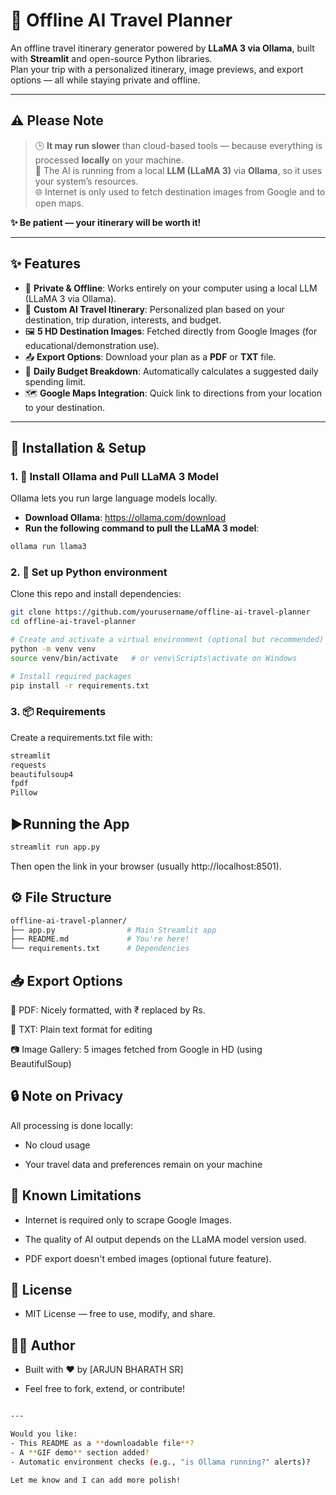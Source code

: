 # 🧭 Offline AI Travel Planner

An offline travel itinerary generator powered by **LLaMA 3 via Ollama**, built with **Streamlit** and open-source Python libraries.  
Plan your trip with a personalized itinerary, image previews, and export options — all while staying private and offline.

---
## ⚠️ Please Note

> 🕒 **It may run slower** than cloud-based tools — because everything is processed **locally** on your machine.  
> 🧠 The AI is running from a local **LLM (LLaMA 3)** via **Ollama**, so it uses your system’s resources.  
> 🌐 Internet is only used to fetch destination images from Google and to open maps.

**✨ Be patient — your itinerary will be worth it!**

---
## ✨ Features

- 🔐 **Private & Offline**: Works entirely on your computer using a local LLM (LLaMA 3 via Ollama).
- 📍 **Custom AI Travel Itinerary**: Personalized plan based on your destination, trip duration, interests, and budget.
- 🖼️ **5 HD Destination Images**: Fetched directly from Google Images (for educational/demonstration use).
- 📤 **Export Options**: Download your plan as a **PDF** or **TXT** file.
- 💸 **Daily Budget Breakdown**: Automatically calculates a suggested daily spending limit.
- 🗺️ **Google Maps Integration**: Quick link to directions from your location to your destination.

---

## 🚀 Installation & Setup

### 1. 🧠 Install Ollama and Pull LLaMA 3 Model

Ollama lets you run large language models locally.

- **Download Ollama**: https://ollama.com/download  
- **Run the following command to pull the LLaMA 3 model**:

```bash
ollama run llama3
```
### 2. 🐍 Set up Python environment
Clone this repo and install dependencies:
```bash
git clone https://github.com/yourusername/offline-ai-travel-planner
cd offline-ai-travel-planner

# Create and activate a virtual environment (optional but recommended)
python -m venv venv
source venv/bin/activate   # or venv\Scripts\activate on Windows

# Install required packages
pip install -r requirements.txt
```
### 3. 📦 Requirements
Create a requirements.txt file with:
```bash
streamlit
requests
beautifulsoup4
fpdf
Pillow
```
## ▶️Running the App
```bash
streamlit run app.py
```
Then open the link in your browser (usually http://localhost:8501).
## ⚙️ File Structure
```bash
offline-ai-travel-planner/
├── app.py                # Main Streamlit app
├── README.md             # You're here!
└── requirements.txt      # Dependencies
```
## 📥 Export Options
📄 PDF: Nicely formatted, with ₹ replaced by Rs.

📝 TXT: Plain text format for editing

📷 Image Gallery: 5 images fetched from Google in HD (using BeautifulSoup)

## 🔒 Note on Privacy
All processing is done locally:

- No cloud usage

- Your travel data and preferences remain on your machine
## 📌 Known Limitations
- Internet is required only to scrape Google Images.

- The quality of AI output depends on the LLaMA model version used.

- PDF export doesn't embed images (optional future feature).
## 📜 License
- MIT License — free to use, modify, and share.
## 👨‍💻 Author
- Built with ❤️ by [ARJUN BHARATH SR]

- Feel free to fork, extend, or contribute!
```bash

---

Would you like:
- This README as a **downloadable file**?
- A **GIF demo** section added?
- Automatic environment checks (e.g., "is Ollama running?" alerts)?

Let me know and I can add more polish!
